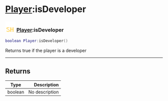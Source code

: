 # [Player](../player/README.md):isDeveloper

### <img src="../../.gitbook/assets/shared.png" width="32" height="32" /> [Player](../player/README.md):isDeveloper

```lua
boolean Player:isDeveloper()
```

Returns true if the player is a developer<br>

-----------------
## Returns

| Type   | Description |
| ------ | ----------: |
| boolean | No description |
